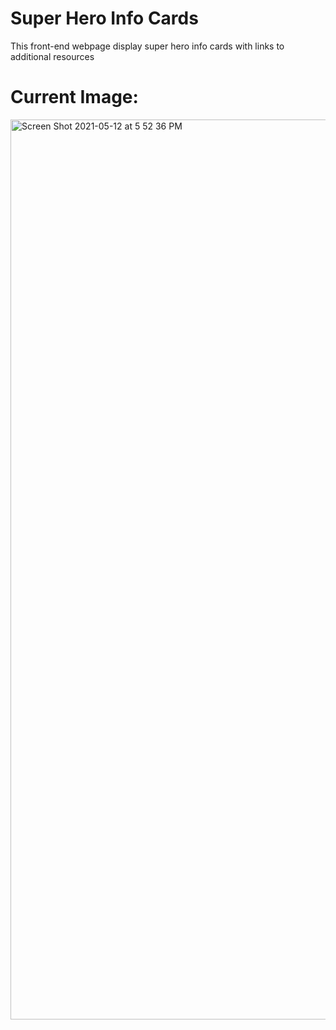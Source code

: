 # Super Hero Info Cards

This front-end webpage display super hero info cards with links to additional resources 

# Current Image: 

<img width="1440" alt="Screen Shot 2021-05-12 at 5 52 36 PM" src="https://user-images.githubusercontent.com/75183667/118005706-e8d29a00-b34a-11eb-89cb-9258d581f8c7.png">

